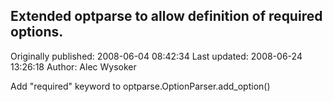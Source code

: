 ## Extended optparse to allow definition of required options. 
Originally published: 2008-06-04 08:42:34 
Last updated: 2008-06-24 13:26:18 
Author: Alec Wysoker 
 
Add "required" keyword to optparse.OptionParser.add_option()